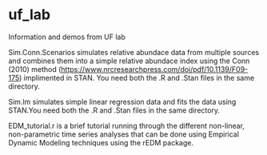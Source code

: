 # uf_lab
Information and demos from UF lab

Sim.Conn.Scenarios simulates relative abundace data from multiple sources and combines them into a simple relative abundace
index using the Conn (2010) method (https://www.nrcresearchpress.com/doi/pdf/10.1139/F09-175) implimented in STAN. You need both the 
.R and .Stan files in the same directory.

Sim.lm simulates simple linear regression data and fits the data using STAN.You need both the .R and .Stan files in the same directory.

EDM_tutorial.r is a brief tutorial running through the different non-linear, non-parametric time series analyses that can be done using Empirical Dynamic Modeling techniques using the rEDM package.
